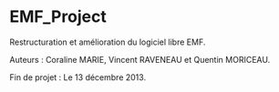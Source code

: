 EMF_Project
===========

Restructuration et amélioration du logiciel libre EMF.

Auteurs : Coraline MARIE, Vincent RAVENEAU et Quentin MORICEAU.

Fin de projet : Le 13 décembre 2013.
